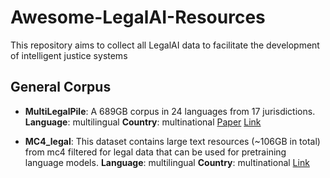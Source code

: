 
# Awesome-LegalAI-Resources
This repository aims to collect all LegalAI data to facilitate the development of intelligent justice systems


## General Corpus
- **MultiLegalPile**: A 689GB corpus in 24 languages from 17 jurisdictions.
    **Language**: multilingual  **Country**: multinational
    [Paper](https://arxiv.org/abs/2306.02069v2) [Link](https://huggingface.co/datasets/joelito/Multi_Legal_Pile)

- **MC4_legal**: This dataset contains large text resources (~106GB in total) from mc4 filtered for legal data that can be used for pretraining language models.
    **Language**: multilingual  **Country**: multinational
    [Link](https://huggingface.co/datasets/joelito/legal-mc4)

